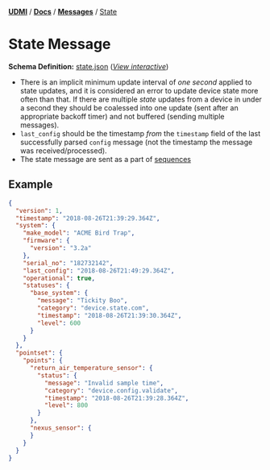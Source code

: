 [**UDMI**](../../) / [**Docs**](../) / [**Messages**](./)
/ [State](#)

# State Message

**Schema Definition:** [state.json](../../schema/state.json)
 ([_View interactive_](../../gencode/docs/state.html))

* There is an implicit minimum update interval of _one second_ applied to state updates, and it
is considered an error to update device state more often than that. If there are multiple
_state_ updates from a device in under a second they should be coalessed into one update
(sent after an appropriate backoff timer) and not buffered (sending multiple messages).
* `last_config` should be the timestamp _from_ the `timestamp` field of the last successfully
parsed `config` message (not the timestamp the message was received/processed).
* The state message are sent as a part of [sequences](../specs/sequences/)

## Example

```json
{
  "version": 1,
  "timestamp": "2018-08-26T21:39:29.364Z",
  "system": {
    "make_model": "ACME Bird Trap",
    "firmware": {
      "version": "3.2a"
    },
    "serial_no": "182732142",
    "last_config": "2018-08-26T21:49:29.364Z",
    "operational": true,
    "statuses": {
      "base_system": {
        "message": "Tickity Boo",
        "category": "device.state.com",
        "timestamp": "2018-08-26T21:39:30.364Z",
        "level": 600
      }
    }
  },
  "pointset": {
    "points": {
      "return_air_temperature_sensor": {
        "status": {
          "message": "Invalid sample time",
          "category": "device.config.validate",
          "timestamp": "2018-08-26T21:39:28.364Z",
          "level": 800
        }
      },
      "nexus_sensor": {
      }
    }
  }
}
```